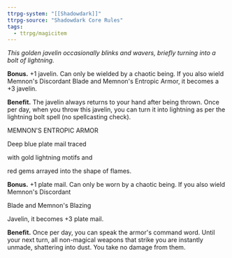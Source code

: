 ```yaml
---
ttrpg-system: "[[Shadowdark]]"
ttrpg-source: "Shadowdark Core Rules"
tags:
  - ttrpg/magicitem
---
```

*This golden javelin occasionally blinks and wavers, briefly turning into a bolt of lightning.*

**Bonus.** +1 javelin. Can only be wielded by a chaotic being. If you also wield Memnon's Discordant Blade and Memnon's Entropic Armor, it becomes a +3 javelin. 

**Benefit.** The javelin always returns to your hand after being thrown. Once per day, when you throw this javelin, you can turn it into lightning as per the lightning bolt spell (no spellcasting check).

MEMNON'S ENTROPIC ARMOR

Deep blue plate mail traced

with gold lightning motifs and

red gems arrayed into the shape
of flames.


**Bonus.** +1 plate mail. Can only be
worn by a chaotic being. If you
also wield Memnon's Discordant

Blade and Memnon's Blazing

Javelin, it becomes +3 plate mail.



**Benefit.** Once per day, you can
speak the armor's command
word. Until your next turn, all
non-magical weapons that
strike you are instantly unmade,
shattering into dust. You take no
damage from them.

